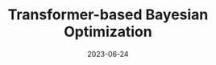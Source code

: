 ---
title: "Transformer-based Bayesian Optimization"
collection: research_experiences
type: "Bachelor's Project"
index: 1
excerpt: "<b>Abstract:</b> 
<br>&nbsp; &nbsp;  &nbsp; Bayesian optimization is widely used for black-box function optimization, excelling in global optimization and minimal sample requirements. It is valuable for complex, non-convex, and computationally expensive problems, prevalent in machine learning and optimization. Traditional Bayesian optimization relies on Gaussian processes, which face limitations in computational cost and scalability. Noticing Transformer's strong ability in sequential decision-making problems, we proposes a Transformer-based Bayesian optimization approach, <b>merging Bayesian Optimization's applicability on various kinds of data with neural network scalability</b>. This approach, incorporating self-attention mechanisms for better contextual integration, <b>outperforms traditional methods</b>, delivering similar optimization performance as Gaussian processes but with significantly <b>faster processing times and lower complexity (O(n<sup>1.41</sup>)</b> for PT-BO and O(n<sup>2.16</sup>) for GP-BO). Moreover, experiments show Transformer-based Bayesian optimization to be <b>more efficient for high-dimensional data or large datasets</b>, with higher optimization efficiency compared to GP-BO."
date: 2023-06-24
date_show: "2023"
# venue: 'IEEE Transactions on Image Processing vol.31'
# paperurl: 'https://ieeexplore.ieee.org/document/9776607'
citation: '<i>Advisor: <br>Yilin Mo, Associate Professor, Department of Automation, THU <br>Yanan Sui, Associate Professor, Department of Aerospace Engineering, THU</i>' 
img: "/images/TransformerBO.png"
---